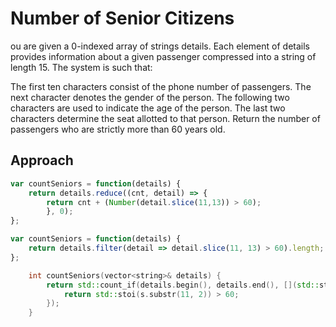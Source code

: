 # Number of Senior Citizens

ou are given a 0-indexed array of strings details. Each element of details provides information about a given passenger compressed into a string of length 15. The system is such that:

The first ten characters consist of the phone number of passengers.
The next character denotes the gender of the person.
The following two characters are used to indicate the age of the person.
The last two characters determine the seat allotted to that person.
Return the number of passengers who are strictly more than 60 years old.

## Approach 

``` JavaScript
var countSeniors = function(details) {
    return details.reduce((cnt, detail) => {
        return cnt + (Number(detail.slice(11,13)) > 60);
        }, 0);
};
```

``` JavaScript
var countSeniors = function(details) {
    return details.filter(detail => detail.slice(11, 13) > 60).length;
};
```

``` C++
    int countSeniors(vector<string>& details) {
        return std::count_if(details.begin(), details.end(), [](std::string& s) {
            return std::stoi(s.substr(11, 2)) > 60;
        });
    }
```